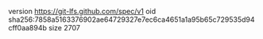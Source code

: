 version https://git-lfs.github.com/spec/v1
oid sha256:7858a5163376902ae64729327e7ec6ca4651a1a95b65c729535d94cff0aa894b
size 2707
